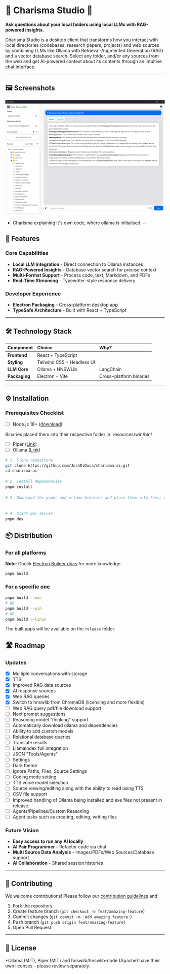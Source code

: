 # 🌟 Charisma Studio 🌟

**Ask questions about your local folders using local LLMs with RAG-powered insights.**

Charisma Studio is a desktop client that transforms how you interact with local directories (codebases, research papers, projects) and web sources by combining LLMs like Ollama with Retrieval-Augmented Generation (RAG) and a vector database search. Select any folder, and/or any sources from the web and get AI-powered context about its contents through an intuitive chat interface.

---

## 🖼️ Screenshots
![Screenshot](screenshots/Screenshot.png)
- Charisma explaining it's own code, where ollama is initialised.
--

## 🚀 Features

### Core Capabilities

- **Local LLM Integration** - Direct connection to Ollama instances
- **RAG-Powered Insights** - Database vector search for precise context
- **Multi-Format Support** - Process code, text, Markdown, and PDFs
- **Real-Time Streaming** - Typewriter-style response delivery

### Developer Experience

- **Electron Packaging** - Cross-platform desktop app
- **TypeSafe Architecture** - Built with React + TypeScript

---

## 🛠 Technology Stack

| Component | Choice | Why? |
| :-- | :-- | :-- |
| **Frontend** | React + TypeScript |
| **Styling** | Tailwind CSS + Headless UI |
| **LLM Core** | Ollama + HNSWLib | LangChain | Local-first, privacy focused |
| **Packaging** | Electron + Vite | Cross-platform binaries |


---

## ⚙️ Installation

### Prerequisites Checklist

- [ ] Node.js 18+ ([download](https://nodejs.org/))

Binaries placed them into their respective folder in: resources/win/bin/
- [ ] Piper ([Link](https://github.com/rhasspy/piper/releases)) 
- [ ] Ollama ([Link](https://github.com/ollama/ollama/releases)) 

```bash
# 1. Clone repository
git clone https://github.com/JoshDiDuca/charisma-ai.git
cd charisma-ai

# 2. Install dependencies
pnpm install

# 3. Download the piper and ollama binaries and place them into their respective folder in: resources/win/bin/ 


# 4. Start dev server
pnpm dev
```

## 📦 Distribution

### For all platforms

**Note**: Check [Electron Builder docs](https://www.electron.build/cli) for more knowledge

```bash
pnpm build
```

### For a specific one

```bash
pnpm build --mac
# OR
pnpm build --win
# OR
pnpm build --linux
```

The built apps will be available on the `release` folder.

## 🛣 Roadmap

### Updates

- [x] Multiple conversations with storage
- [x] TTS
- [x] Improved RAG data sources
- [x] AI response sources
- [x] Web RAG queries
- [x] Switch to hnswlib from ChromaDB (licensing and more flexible)
- [ ] Web RAG query pdf/file download support
- [ ] Next prompt suggestions
- [ ] Reasoning model "thinking" support
- [ ] Automatically download ollama and dependencies
- [ ] Ability to add custom models
- [ ] Relational database queries
- [ ] Translate results
- [ ] LlamaIndex full integration
- [ ] JSON "Tools/Agents"
- [ ] Settings
- [ ] Dark theme
- [ ] Ignore Paths, Files, Source Settings
- [ ] Coding mode setting
- [ ] TTS voice model selection
- [ ] Source viewing/editing along with the ability to read using TTS
- [ ] CSV file support
- [ ] Improved handling of Ollama being installed and exe files not present in release.
- [ ] Agents/Pipelines/Custom Reasoning
- [ ] Agent tasks such as creating, editing, writing files

### Future Vision

- **Easy access to run any AI locally** 
- **AI Pair Programmer** - Refactor code via chat
- **Multi Source Data Analysis** - Images/PDFs/Web Sources/Database support
- **AI Collaboration** - Shared session histories

---

## 🤝 Contributing

We welcome contributions! Please follow our [contribution guidelines](CONTRIBUTING.md) and:

1. Fork the repository
2. Create feature branch (`git checkout -b feat/amazing-feature`)
3. Commit changes (`git commit -m 'Add amazing feature'`)
4. Push branch (`git push origin feat/amazing-feature`)
5. Open Pull Request

---

## 📜 License

*Ollama (MIT), Piper (MIT) and hnswlib/hnswlib-node (Apache) have their own licenses - please review separately.
